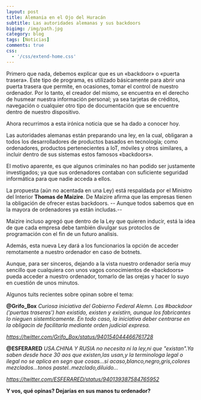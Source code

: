 ```yaml
---
layout: post
title: Alemania en el Ojo del Huracán
subtitle: Las autoridades alemanas y sus backdoors
bigimg: /img/path.jpg
category: blog
tags: [Noticias]
comments: true
css:
  - '/css/extend-home.css'
---
```


Primero que nada, debemos explicar que es un «backdoor» o «puerta trasera». Este tipo de programa, es utilizado básicamente para abrir una puerta trasera que permite, en ocasiones, tomar el control de nuestro ordenador. Por lo tanto, el creador del mismo, se encuentra en el derecho de husmear nuestra información personal; ya sea tarjetas de créditos, navegación o cualquier otro tipo de documentación que se encuentre dentro de nuestro dispositivo. 

Ahora recurrimos a esta irónica noticia que se ha dado a conocer hoy.

Las autoridades alemanas están preparando una ley, en la cual, obligaran a todos los desarrolladores de productos basados en tecnología; como ordenadores, productos pertenecientes a IoT, móviles y otros similares, a incluir dentro de sus sistemas estos famosos «backdoors». 

El motivo aparente, es que algunos criminales no han podido ser justamente investigados; ya que sus ordenadores contaban con suficiente seguridad informática para que nadie acceda a ellos. 

La propuesta (aún no acentada en una Ley) está respaldada por el Ministro del Interior **Thomas de Maizire**. De Maizire afirma que las empresas tienen la obligación de ofrecer estas backdoors. -- Aunque todos sabemos que en la mayora de ordenadores ya están includas.--

Maizire incluso agregó que dentro de la Ley que quieren inducir, está la idea de que cada empresa debe también divulgar sus protoclos de programación con el fin de un futuro analisis. 

Además, esta nueva Ley dará a los funcionarios la opción de acceder remotamente a nuestro ordenador en caso de botnets. 

Aunque, para ser sinceros, dejando a la vista nuestro ordenador sería muy sencillo que cualquiera con unos vagos conocimientos de «backdoors» pueda acceder a nuestro ordenador, tomarlo de las orejas y hacer lo suyo en cuestión de unos minutos. 

Algunos tuits recientes sobre opinan sobre el tema:

**@Grifo_Box**
*Curiosa iniciativa del Gobierno Federal Alemn. Las #backdoor ('puertas traseras') han existido, existen y existirn, aunque los fabricantes lo nieguen sistemticamente. En todo caso, la iniciativa deber centrarse en la obligacin de facilitarla mediante orden judicial expresa.*

*https://twitter.com/Grifo_Box/status/940154044466761728*

**@ESFERARED**
*USA.CHINA Y RUSIA no necesita ni la ley,ni que "existan".Ya saben desde hace 30 aos que existen,las usan,y la terminologa legal o ilegal no se aplica en segn que cosas...si acaso,blanco,negro,gris,colores mezclados...tonos pastel..mezclado,diluido...*

*https://twitter.com/ESFERARED/status/940139387584765952*
 

**Y vos, qué opinas? Dejarías en sus manos tu ordenador?**
